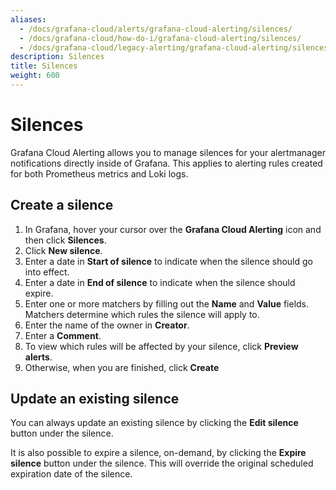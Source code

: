 ```yaml
---
aliases:
  - /docs/grafana-cloud/alerts/grafana-cloud-alerting/silences/
  - /docs/grafana-cloud/how-do-i/grafana-cloud-alerting/silences/
  - /docs/grafana-cloud/legacy-alerting/grafana-cloud-alerting/silences/
description: Silences
title: Silences
weight: 600
---
```


# Silences

Grafana Cloud Alerting allows you to manage silences for your alertmanager notifications directly inside of Grafana. This applies to alerting rules created for both Prometheus metrics and Loki logs.

## Create a silence

1. In Grafana, hover your cursor over the **Grafana Cloud Alerting** icon and then click **Silences**.
2. Click **New silence**.
3. Enter a date in **Start of silence** to indicate when the silence should go into effect.
4. Enter a date in **End of silence** to indicate when the silence should expire.
5. Enter one or more matchers by filling out the **Name** and **Value** fields. Matchers determine which rules the silence will apply to.
6. Enter the name of the owner in **Creator**.
7. Enter a **Comment**.
8. To view which rules will be affected by your silence, click **Preview alerts**.
9. Otherwise, when you are finished, click **Create**

## Update an existing silence

You can always update an existing silence by clicking the **Edit silence** button under the silence.

It is also possible to expire a silence, on-demand, by clicking the **Expire silence** button under the silence. This will override the original scheduled expiration date of the silence.
